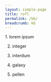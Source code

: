 ```yaml
---
layout: simple-page
title: rofl
permalink: /kb/
breadcrumb: kb
---
```



<style>
.sub-list ol {counter-reset: item}
.sub-list li {display: block}
.sub-list li p:before {content: counters(item,".")".";counter-increment: item}
</style>

<div class="sub=list">
1. lorem ipsum

2. integer

 1. interdum
 
 2. galaxy 
 
3. pellen   

</div>


